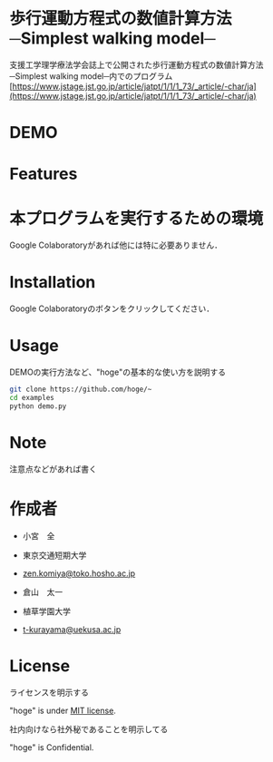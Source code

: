 # 歩行運動方程式の数値計算方法─Simplest walking model─

支援工学理学療法学会誌上で公開された歩行運動方程式の数値計算方法─Simplest walking model─内でのプログラム
[https://www.jstage.jst.go.jp/article/jatpt/1/1/1_73/_article/-char/ja](https://www.jstage.jst.go.jp/article/jatpt/1/1/1_73/_article/-char/ja)

# DEMO


# Features


# 本プログラムを実行するための環境

Google Colaboratoryがあれば他には特に必要ありません．

# Installation

Google Colaboratoryのボタンをクリックしてください．

# Usage

DEMOの実行方法など、"hoge"の基本的な使い方を説明する

```bash
git clone https://github.com/hoge/~
cd examples
python demo.py
```

# Note

注意点などがあれば書く

# 作成者

* 小宮　全
* 東京交通短期大学
* zen.komiya@toko.hosho.ac.jp

* 倉山　太一
* 植草学園大学
* t-kurayama@uekusa.ac.jp


# License
ライセンスを明示する

"hoge" is under [MIT license](https://en.wikipedia.org/wiki/MIT_License).

社内向けなら社外秘であることを明示してる

"hoge" is Confidential.
